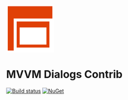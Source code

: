 ![MVVM Dialogs logo](doc/resources/Icon_128x128.png)

# MVVM Dialogs Contrib

[![Build status](https://ci.appveyor.com/api/projects/status/a25s6yfp0e70v4pw/branch/master?svg=true)](https://ci.appveyor.com/project/FantasticFiasco/mvvm-dialogs-contrib/branch/master) [![NuGet](https://img.shields.io/nuget/v/MvvmDialogs.Contrib.svg)](https://www.nuget.org/packages/MvvmDialogs.Contrib/)